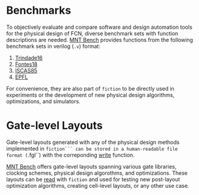 # Benchmarks
To objectively evaluate and compare software and design automation tools for the physical design of FCN, diverse benchmark sets with function descriptions are needed.
[MNT Bench](/mntbench/) provides functions from the following benchmark sets in verilog (``.v``) format:

1. [Trindade16](https://ieeexplore.ieee.org/document/7724048)
2. [Fontes18](https://ieeexplore.ieee.org/document/8351001)
3. [ISCAS85](https://www.researchgate.net/publication/273775783_A_neutral_netlist_of_10_combinational_benchmark_circuits_and_a_targeted_translator_in_FORTRAN)
4. [EPFL](https://www.epfl.ch/labs/lsi/page-102566-en-html/benchmarks/)

For convenience, they are also part of ``fiction`` to be directly used in experiments or the development of new physical design algorithms, optimizations, and simulators.

# Gate-level Layouts
Gate-level layouts generated with any of the physical design methods implemented in ``fiction``` can be stored in a human-readable file format (``.fgl``) with the
correponding [write](https://fiction.readthedocs.io/en/latest/io/physical_simulation.html#technology-independent-gate-level-layouts) function.

[MNT Bench](https://www.cda.cit.tum.de/mntbench/) offers gate-level layouts spanning various gate libraries, clocking schemes, physical
design algorothms, and optimizations. These layouts can be [read](https://fiction.readthedocs.io/en/latest/io/input.html#gate-level-layouts) with ``fiction`` and used for testing new
post-layout optimization algorithms, creating cell-level layouts, or any other use case.
